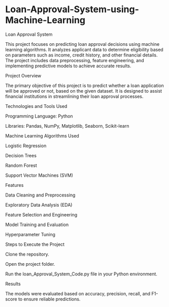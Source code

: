 # Loan-Approval-System-using-Machine-Learning
Loan Approval System

This project focuses on predicting loan approval decisions using machine learning algorithms. It analyzes applicant data to determine eligibility based on parameters such as income, credit history, and other financial details. The project includes data preprocessing, feature engineering, and implementing predictive models to achieve accurate results.

Project Overview

The primary objective of this project is to predict whether a loan application will be approved or not, based on the given dataset. It is designed to assist financial institutions in streamlining their loan approval processes.

Technologies and Tools Used

  Programming Language: Python

  Libraries: Pandas, NumPy, Matplotlib, Seaborn, Scikit-learn

Machine Learning Algorithms Used

  Logistic Regression

  Decision Trees

  Random Forest

  Support Vector Machines (SVM)

Features

  Data Cleaning and Preprocessing

  Exploratory Data Analysis (EDA)

  Feature Selection and Engineering

  Model Training and Evaluation

  Hyperparameter Tuning

Steps to Execute the Project

  Clone the repository.

  Open the project folder.

  Run the loan_Approval_System_Code.py file in your Python environment.

Results

The models were evaluated based on accuracy, precision, recall, and F1-score to ensure reliable predictions.
